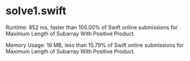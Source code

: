 # solve1.swift

Runtime: 852 ms, faster than 100.00% of Swift online submissions for Maximum Length of Subarray With Positive Product.

Memory Usage: 19 MB, less than 15.79% of Swift online submissions for Maximum Length of Subarray With Positive Product.
